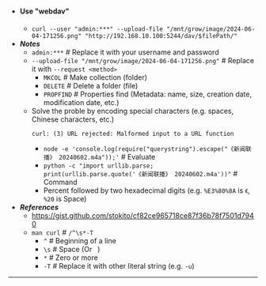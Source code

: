- #### Use "webdav"
    - `curl --user "admin:***" --upload-file "/mnt/grow/image/2024-06-04-171256.png" "http://192.168.10.100:5244/dav/$filePath/"`
- ***Notes***
    - `admin:***` # Replace it with your username and password
    - `--upload-file "/mnt/grow/image/2024-06-04-171256.png"` # Replace it with `--request <method>`
        - `MKCOL` # Make collection (folder)
        - `DELETE` # Delete a folder (file)
        - `PROPFIND` # Properties find (Metadata: name, size, creation date, modification date, etc.)
    - Solve the proble by encoding special characters (e.g. spaces, Chinese characters, etc.)
      ```
      curl: (3) URL rejected: Malformed input to a URL function
      ```
        - `node -e 'console.log(require("querystring").escape("《新闻联播》 20240602.m4a"));'` # Evaluate
        - `python -c "import urllib.parse; print(urllib.parse.quote('《新闻联播》 20240602.m4a'))"` # Command
        - Percent followed by two hexadecimal digits (e.g. `%E3%80%8A` is `《`, `%20` is Space)
- ***References***
    - https://gist.github.com/stokito/cf82ce965718ce87f36b78f7501d7940
    - `man curl` # `/^\s*-T`
        - `^` # Beginning of a line
        - `\s` # Space (Or ` `)
        - `*` # Zero or more
        - `-T` # Replace it with other literal string (e.g. `-u`)
- ---
